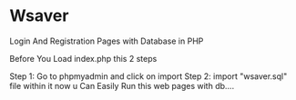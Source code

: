 # Wsaver
Login And Registration Pages with Database in PHP

Before You Load index.php this 2 steps

Step 1: Go to phpmyadmin and click on import
Step 2: import "wsaver.sql" file within it
now u Can Easily Run this web pages with db....
